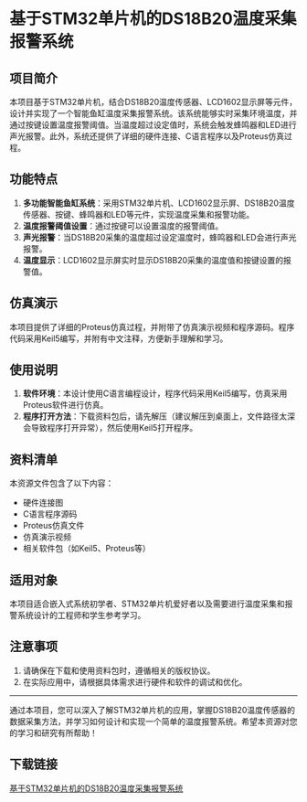 # 基于STM32单片机的DS18B20温度采集报警系统

## 项目简介

本项目基于STM32单片机，结合DS18B20温度传感器、LCD1602显示屏等元件，设计并实现了一个智能鱼缸温度采集报警系统。该系统能够实时采集环境温度，并通过按键设置温度报警阈值。当温度超过设定值时，系统会触发蜂鸣器和LED进行声光报警。此外，系统还提供了详细的硬件连接、C语言程序以及Proteus仿真过程。

## 功能特点

1. **多功能智能鱼缸系统**：采用STM32单片机、LCD1602显示屏、DS18B20温度传感器、按键、蜂鸣器和LED等元件，实现温度采集和报警功能。
2. **温度报警阈值设置**：通过按键可以设置温度的报警阈值。
3. **声光报警**：当DS18B20采集的温度超过设定温度时，蜂鸣器和LED会进行声光报警。
4. **温度显示**：LCD1602显示屏实时显示DS18B20采集的温度值和按键设置的报警值。

## 仿真演示

本项目提供了详细的Proteus仿真过程，并附带了仿真演示视频和程序源码。程序代码采用Keil5编写，并附有中文注释，方便新手理解和学习。

## 使用说明

1. **软件环境**：本设计使用C语言编程设计，程序代码采用Keil5编写，仿真采用Proteus软件进行仿真。
2. **程序打开方法**：下载资料包后，请先解压（建议解压到桌面上，文件路径太深会导致程序打开异常），然后使用Keil5打开程序。

## 资料清单

本资源文件包含了以下内容：
- 硬件连接图
- C语言程序源码
- Proteus仿真文件
- 仿真演示视频
- 相关软件包（如Keil5、Proteus等）

## 适用对象

本项目适合嵌入式系统初学者、STM32单片机爱好者以及需要进行温度采集和报警系统设计的工程师和学生参考学习。

## 注意事项

1. 请确保在下载和使用资料包时，遵循相关的版权协议。
2. 在实际应用中，请根据具体需求进行硬件和软件的调试和优化。

---

通过本项目，您可以深入了解STM32单片机的应用，掌握DS18B20温度传感器的数据采集方法，并学习如何设计和实现一个简单的温度报警系统。希望本资源对您的学习和研究有所帮助！

## 下载链接

[基于STM32单片机的DS18B20温度采集报警系统](https://pan.quark.cn/s/1b89ef104b4b)